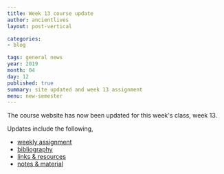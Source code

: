 ```yaml
---
title: Week 13 course update
author: ancientlives
layout: post-vertical

categories:
- blog

tags: general news
year: 2019
month: 04
day: 12
published: true
summary: site updated and week 13 assignment
menu: new-semester
---
```


The course website has now been updated for this week's class, week 13.

Updates include the following,

* [weekly assignment](/weekly_assignment)
* [bibliography](/bibliography)
* [links & resources](/links)
* [notes & material](/notes)
